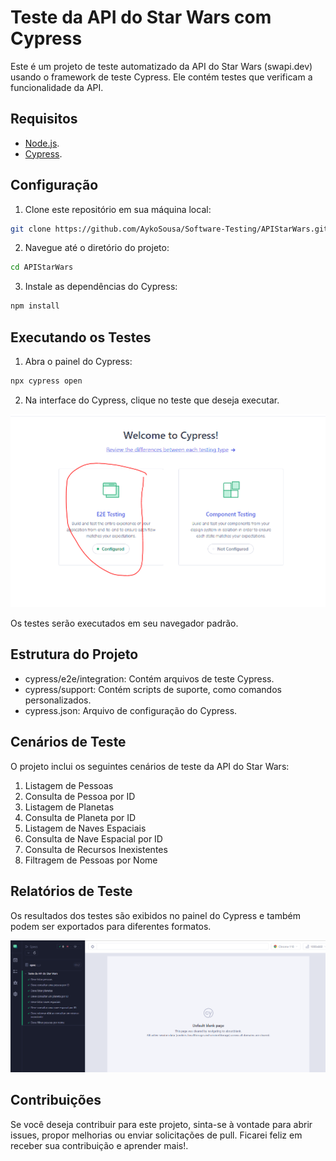 # Teste da API do Star Wars com Cypress

Este é um projeto de teste automatizado da API do Star Wars (swapi.dev) usando o framework de teste Cypress. Ele contém testes que verificam a funcionalidade da API.

## Requisitos

- [Node.js](https://nodejs.org/en).
- [Cypress]().

## Configuração

1. Clone este repositório em sua máquina local:

```bash
git clone https://github.com/AykoSousa/Software-Testing/APIStarWars.git
```

2. Navegue até o diretório do projeto:

```bash
cd APIStarWars
```

3. Instale as dependências do Cypress:

```bash
npm install
```

## Executando os Testes

1. Abra o painel do Cypress:

```bash
npx cypress open
```

2. Na interface do Cypress, clique no teste que deseja executar.

![Tela inicial](cypress/img/telaInicial.PNG)

Os testes serão executados em seu navegador padrão.

## Estrutura do Projeto

- cypress/e2e/integration: Contém arquivos de teste Cypress.
- cypress/support: Contém scripts de suporte, como comandos personalizados.
- cypress.json: Arquivo de configuração do Cypress.

## Cenários de Teste
O projeto inclui os seguintes cenários de teste da API do Star Wars:

1. Listagem de Pessoas
2. Consulta de Pessoa por ID
3. Listagem de Planetas
4. Consulta de Planeta por ID
5. Listagem de Naves Espaciais
6. Consulta de Nave Espacial por ID
7. Consulta de Recursos Inexistentes
8. Filtragem de Pessoas por Nome

## Relatórios de Teste
Os resultados dos testes são exibidos no painel do Cypress e também podem ser exportados para diferentes formatos.

![Output](cypress/img/output.PNG)

## Contribuições
Se você deseja contribuir para este projeto, sinta-se à vontade para abrir issues, propor melhorias ou enviar solicitações de pull. Ficarei feliz em receber sua contribuição e aprender mais!.